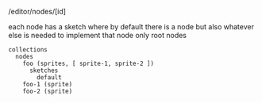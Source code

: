/editor/nodes/[id]

each node has a sketch
where by default there is a node but also whatever else is needed to implement that node
only root nodes

```
collections
  nodes
    foo (sprites, [ sprite-1, sprite-2 ])
      sketches
        default
    foo-1 (sprite)
    foo-2 (sprite)
````
